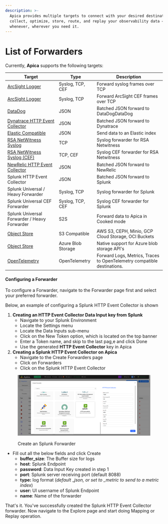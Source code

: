 ```yaml
---
description: >-
  Apica provides multiple targets to connect with your desired destination to
  collect, optimize, store, route, and replay your observability data –
  whenever, wherever you need it.
---
```


# List of Forwarders

Currently, **Apica** supports the following targets:

| Target                                                                                                              | Type               | Description                                                             |
| ------------------------------------------------------------------------------------------------------------------- | ------------------ | ----------------------------------------------------------------------- |
| [ArcSight Logger](https://logflow-docs.logiq.ai/security-monitor-forwarding/arc-sight)                              | Syslog, TCP, CEF   | Forward syslog frames over TCP                                          |
| [ArcSight Logger](https://logflow-docs.logiq.ai/security-monitor-forwarding/arc-sight)                              | Syslog, TCP        | Forward ArcSight CEF frames over TCP                                    |
| [DataDog](https://logflow-docs.logiq.ai/forwarding-to-monitoring-tools/datadog-forwarding)                          | JSON               | Batched JSON forward to DataDogDataDog                                  |
| [Dynatrace HTTP Event Collector](https://logflow-docs.logiq.ai/forwarding-to-monitoring-tools/dynatrace-forwarding) | JSON               | Batched JSON forward to Dynatrace                                       |
| [Elastic Compatible](https://logflow-docs.logiq.ai/forwarding-to-monitoring-tools/elasticsearch-forwarding)         | JSON               | Send data to an Elastic index                                           |
| [RSA NetWitness Syslog](https://logflow-docs.logiq.ai/security-monitor-forwarding/rsa-new-witness)                  | TCP                | Syslog forwarder for RSA Netwitness                                     |
| [RSA NetWitness Syslog (CEF)](https://logflow-docs.logiq.ai/security-monitor-forwarding/rsa-new-witness)            | TCP, CEF           | Syslog CEF forwarder for RSA Netwitness                                 |
| [NewRelic HTTP Event Collector](https://logflow-docs.logiq.ai/forwarding-to-monitoring-tools/new-relic-forwarding)  | JSON               | Batched JSON forward to NewRelic                                        |
| Splunk HTTP Event Collector                                                                                         | JSON               | Batched JSON forward to Splunk                                          |
| Splunk Universal / Heavy Forwarder                                                                                  | Syslog, TCP        | Syslog forwarder for Splunk                                             |
| Splunk Universal CEF Forwarder                                                                                      | Syslog, TCP, CEF   | Syslog CEF forwarder for Splunk                                         |
| Splunk Universal Forwarder / Heavy Forwarder                                                                        | S2S                | Forward data to Apica in Cooked mode                                    |
| [Object Store](https://logflow-docs.logiq.ai/object-store-forwarding/s3-compatible)                                 | S3 Compatible      | AWS S3, CEPH, Minio, GCP Cloud Storage, OCI Buckets                     |
| [Object Store](https://logflow-docs.logiq.ai/object-store-forwarding/azure-blob-storage)                            | Azure Blob Storage | Native support for Azure blob storage API's                             |
| [OpenTelemetry](../opentelemetry-forwarding/)                                                                       | OpenTelemetry      | Forward Logs, Metrics, Traces to OpenTelemetry compatible destinations. |

#### Configuring a Forwarder <a href="#configuring-a-forwarder" id="configuring-a-forwarder"></a>

To configure a Forwarder, navigate to the Forwarder page first and select your preferred forwarder.

Below, an example of configuring a Splunk HTTP Event Collector is shown

1. **Creating an HTTP Event Collector Data Input key from Splunk**
   * Navigate to your Splunk Environment
   * Locate the Settings menu
   * Locate the Data Inputs sub-menu
   * Click on the New Token option, which is located on the top banner
   * Enter a Token name, and skip to the last pag,e and click Done
   * Use the generated **HTTP Event Collector** key in Apica
2. **Creating a Splunk HTTP Event Collector on Apica**
   * Navigate to the Create Forwarders page
   * Click on Forwarders
   * Click on the Splunk HTTP Event Collector

<figure><img src="../../.gitbook/assets/image (344).png" alt=""><figcaption><p>Create an Splunk Forwarder</p></figcaption></figure>

* Fill out all the below fields and click Create
  * **buffer\_size**: The Buffer size for logs
  * **host**: Splunk Endpoint
  * **password**: Data Input Key created in step 1
  * **port**: Splunk server receiving port (default 8088)
  * **type:** log format (_default_ \__json, or set to \_metric to send to a metric index_)
  * **user:** UI username of Splunk Endpoint
  * **name**: Name of the forwarder

That's it. You've successfully created the Splunk HTTP Event Collector forwarder. Now navigate to the Explore page and start doing Mapping or Replay operation.
